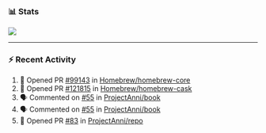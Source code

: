 ### :bar_chart: Stats

<a href="#">
  <img align="center" src="https://github-readme-stats.vercel.app/api?username=tuzi3040&show_icons=true&theme=dark" />
</a>

---

### :zap: Recent Activity

<!--START_SECTION:activity-->
1. 💪 Opened PR [#99143](https://github.com/Homebrew/homebrew-core/pull/99143) in [Homebrew/homebrew-core](https://github.com/Homebrew/homebrew-core)
2. 💪 Opened PR [#121815](https://github.com/Homebrew/homebrew-cask/pull/121815) in [Homebrew/homebrew-cask](https://github.com/Homebrew/homebrew-cask)
3. 🗣 Commented on [#55](https://github.com/ProjectAnni/book/issues/55) in [ProjectAnni/book](https://github.com/ProjectAnni/book)
4. 🗣 Commented on [#55](https://github.com/ProjectAnni/book/issues/55) in [ProjectAnni/book](https://github.com/ProjectAnni/book)
5. 💪 Opened PR [#83](https://github.com/ProjectAnni/repo/pull/83) in [ProjectAnni/repo](https://github.com/ProjectAnni/repo)
<!--END_SECTION:activity-->
